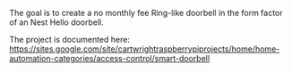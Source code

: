 The goal is to create a no monthly fee Ring-like doorbell in the form factor of an Nest Hello doorbell.

The project is documented here: https://sites.google.com/site/cartwrightraspberrypiprojects/home/home-automation-categories/access-control/smart-doorbell
